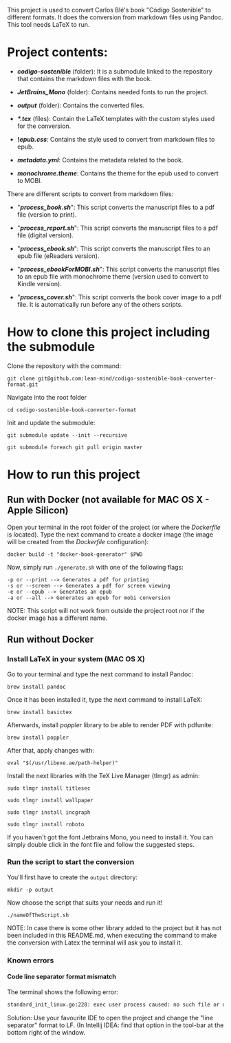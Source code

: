 This project is used to convert Carlos Blé's book "Código Sostenible" to different formats.
It does the conversion from markdown files using Pandoc. This tool needs LaTeX to run.

# Project contents:

- ***codigo-sostenible*** (folder): It is a submodule linked to the repository that contains the markdown files with the book.


- ***JetBrains_Mono*** (folder): Contains needed fonts to run the project.


- ***output*** (folder): Contains the converted files.


- ***\*.tex*** (files): Contain the LaTeX templates with the custom styles used for the conversion.


- ***\epub.css***: Contains the style used to convert from markdown files to epub.


- ***metadata.yml***: Contains the metadata related to the book.


- ***monochrome.theme***: Contains the theme for the epub used to convert to MOBI.



There are different scripts to convert from markdown files:

- "***process_book.sh***": This script converts the manuscript files to a pdf file (version to print).


- "***process_report.sh***": This script converts the manuscript files to a pdf file (digital version).


- "***process_ebook.sh***": This script converts the manuscript files to an epub file (eReaders version).


- "***process_ebookForMOBI.sh***": This script converts the manuscript files to an epub file with monochrome theme (version used to convert to Kindle version).


- "***process_cover.sh***": This script converts the book cover image to a pdf file.
  It is automatically run before any of the others scripts.


# How to clone this project including the submodule

Clone the repository with the command:

`git clone git@github.com:lean-mind/codigo-sostenible-book-converter-format.git`

Navigate into the root folder

`cd codigo-sostenible-book-converter-format`

Init and update the submodule:

`git submodule update --init --recursive`

`git submodule foreach git pull origin master`


# How to run this project

## Run with Docker (not available for MAC OS X - Apple Silicon)

Open your terminal in the root folder of the project (or where the _Dockerfile_ is located). 
Type the next command to create a docker image (the image will be created from the _Dockerfile_ configuration):

`docker build -t "docker-book-generator" $PWD`

Now, simply run `./generate.sh` with one of the following flags:

```
-p or --print --> Generates a pdf for printing
-s or --screen --> Generates a pdf for screen viewing
-e or --epub --> Generates an epub
-a or --all --> Generates an epub for mobi conversion
```

NOTE: This script will not work from outside the project root nor if the docker image has a different name.

## Run without Docker

### Install LaTeX in your system (MAC OS X)

Go to your terminal and type the next command to install Pandoc:

`brew install pandoc`

Once it has been installed it, type the next command to install LaTeX:

`brew install basictex`

Afterwards, install _poppler_ library to be able to render PDF with pdfunite:

`brew install poppler`

After that, apply changes with:

`eval "$(/usr/libexe.ae/path-helper)"`

Install the next libraries with the TeX Live Manager (tlmgr) as admin:

`sudo tlmgr install titlesec`

`sudo tlmgr install wallpaper`

`sudo tlmgr install incgraph`

`sudo tlmgr install roboto`

If you haven't got the font Jetbrains Mono, you need to install it. 
You can simply double click in the font file and follow the suggested steps.

### Run the script to start the conversion

You'll first have to create the `output` directory:

`mkdir -p output`

Now choose the script that suits your needs and run it!

`./nameOfTheScript.sh`

NOTE: In case there is some other library added to the project but it has not been included in this README.md,
when executing the command to make the conversion with Latex the terminal will ask you to install it.


### Known errors

#### Code line separator format mismatch

The terminal shows the following error:

```Bash
standard_init_linux.go:228: exec user process caused: no such file or directory
```

Solution: Use your favourite IDE to open the project and change the "line separator" format to LF.
(In Intellij IDEA: find that option in the tool-bar at the bottom right of the window.
